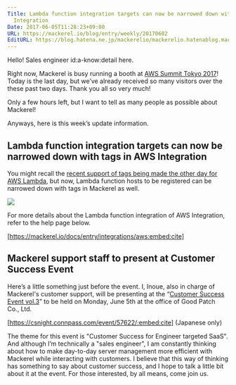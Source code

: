 ```yaml
---
Title: Lambda function integration targets can now be narrowed down with tags in AWS
  Integration
Date: 2017-06-05T11:28:23+09:00
URL: https://mackerel.io/blog/entry/weekly/20170602
EditURL: https://blog.hatena.ne.jp/mackerelio/mackerelio.hatenablog.mackerel.io/atom/entry/10328749687260274750
---
```


Hello! Sales engineer id:a-know:detail here.

Right now, Mackerel is busy running a booth at [AWS Summit Tokyo 2017](http://www.awssummit.tokyo/)! Today is the last day, but we’ve already received so many visitors over the these past two days. Thank you all so very much!

Only a few hours left, but I want to tell as many people as possible about Mackerel!

Anyways, here is this week’s update information.


## Lambda function integration targets can now be narrowed down with tags in AWS Integration

You might recall the [recent support of tags being made the other day for AWS Lambda](https://aws.amazon.com/jp/about-aws/whats-new/2017/04/aws-lambda-supports-tagging-and-cost-allocations/), but now, Lambda function hosts to be registered can be narrowed down with tags in Mackerel as well. 

![](https://cdn-ak.f.st-hatena.com/images/fotolife/a/andyyk/20170605/20170605112051.png)

For more details about the Lambda function integration of AWS Integration, refer to the help page below.

[https://mackerel.io/docs/entry/integrations/aws:embed:cite]


## Mackerel support staff to present at Customer Success Event
Here’s a little something just before the event. I, Inoue, also in charge of Mackerel's customer support, will be presenting at the “[Customer Success Event vol.3](https://csnight.connpass.com/event/57622/)” to be held on Monday, June 5th at the office of Good Patch Co., Ltd.

[https://csnight.connpass.com/event/57622/:embed:cite] (Japanese only)
 
The theme for this event is "Customer Success for Engineer targeted SaaS". And although I’m technically a "sales engineer", I am constantly thinking about how to make day-to-day server management more efficient with Mackerel while interacting with customers. I believe that this way of thinking has something to say about customer success, and I hope to talk a little bit about it at the event. For those interested, by all means, come join us.

